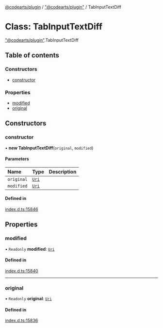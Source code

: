 [@codearts/plugin](../README.md) / ["@codearts/plugin"](../modules/_codearts_plugin_.md) / TabInputTextDiff

# Class: TabInputTextDiff

["@codearts/plugin"](../modules/_codearts_plugin_.md).TabInputTextDiff

## Table of contents

### Constructors

- [constructor](codearts_plugin_.TabInputTextDiff.md#constructor)

### Properties

- [modified](codearts_plugin_.TabInputTextDiff.md#modified)
- [original](codearts_plugin_.TabInputTextDiff.md#original)

## Constructors

### constructor

• **new TabInputTextDiff**(`original`, `modified`)

#### Parameters

| Name | Type | Description |
| :------ | :------ | :------ |
| `original` | [`Uri`](codearts_plugin_.Uri.md) |  |
| `modified` | [`Uri`](codearts_plugin_.Uri.md) |  |

#### Defined in

[index.d.ts:15846](https://github.com/huaweicloud/cloudide-plugin-api/blob/203b986/index.d.ts#L15846)

## Properties

### modified

• `Readonly` **modified**: [`Uri`](codearts_plugin_.Uri.md)

#### Defined in

[index.d.ts:15840](https://github.com/huaweicloud/cloudide-plugin-api/blob/203b986/index.d.ts#L15840)

___

### original

• `Readonly` **original**: [`Uri`](codearts_plugin_.Uri.md)

#### Defined in

[index.d.ts:15836](https://github.com/huaweicloud/cloudide-plugin-api/blob/203b986/index.d.ts#L15836)
